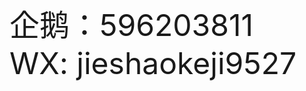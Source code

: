<font size=8>企鹅：596203811 </font>                                                                                          
<font size=8>WX: jieshaokeji9527</font>
